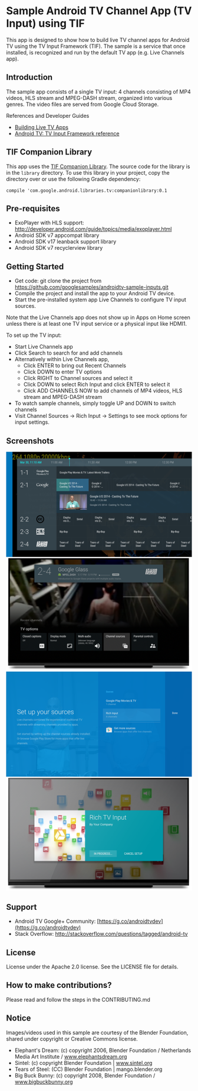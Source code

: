 # Sample Android TV Channel App (TV Input) using TIF

This app is designed to show how to build live TV channel apps for
Android TV using the TV Input Framework (TIF). The sample is a service
that once installed, is recognized and run by the default TV app
(e.g. Live Channels app).

## Introduction

The sample app consists of a single TV input: 4 channels consisting of
MP4 videos, HLS stream and MPEG-DASH stream, organized into various
genres. The video files are served from Google Cloud Storage.

References and Developer Guides

- [Building Live TV Apps](http://developer.android.com/training/tv/tif/index.html)
- [Android TV: TV Input Framework reference](https://developer.android.com/reference/android/media/tv/package-summary.html)

## TIF Companion Library

This app uses the [TIF Companion Library](https://developer.android.com/training/tv/tif/tvinput.html#TIFCompanion).
The source code for the library is in the `library` directory. To use this library in your project,
copy the directory over or use the following Gradle dependency:

    compile 'com.google.android.libraries.tv:companionlibrary:0.1

## Pre-requisites

- ExoPlayer with HLS support: http://developer.android.com/guide/topics/media/exoplayer.html
- Android SDK v7 appcompat library
- Android SDK v17 leanback support library
- Android SDK v7 recyclerview library

## Getting Started

- Get code: git clone the project from https://github.com/googlesamples/androidtv-sample-inputs.git
- Compile the project and install the app to your Android TV device.
- Start the pre-installed system app Live Channels to configure TV
input sources.

Note that the Live Channels app does not show up in Apps on Home screen
unless there is at least one TV input service or a physical input like
HDMI1.

To set up the TV input:
- Start Live Channels app
- Click Search to search for and add channels
- Alternatively within Live Channels app,
  + Click ENTER to bring out Recent Channels
  + Click DOWN to enter TV options
  + Click RIGHT to Channel sources and select it
  + Click DOWN to select Rich Input and click ENTER to select it
  + Click ADD CHANNELS NOW to add channels of MP4 videos, HLS stream and MPEG-DASH stream
- To watch sample channels, simply toggle UP and DOWN to switch channels
- Visit Channel Sources -> Rich Input -> Settings to see mock options for input settings.

## Screenshots

![TV program guide](screenshots/guide.png)
![TV options](screenshots/options.png)
![TV options:channel sources](screenshots/sources.png)
![Add Rich TV Input](screenshots/adding.png)

## Support

- Android TV Google+ Community: [https://g.co/androidtvdev](https://g.co/androidtvdev)
- Stack Overflow: http://stackoverflow.com/questions/tagged/android-tv

## License

License under the Apache 2.0 license. See the LICENSE file for details.

## How to make contributions?

Please read and follow the steps in the CONTRIBUTING.md

## Notice

Images/videos used in this sample are courtesy of the Blender
Foundation, shared under copyright or Creative Commons license.

- Elephant's Dream: (c) copyright 2006, Blender Foundation / Netherlands Media Art Institute / www.elephantsdream.org
- Sintel: (c) copyright Blender Foundation | www.sintel.org
- Tears of Steel: (CC) Blender Foundation | mango.blender.org
- Big Buck Bunny: (c) copyright 2008, Blender Foundation / www.bigbuckbunny.org
